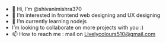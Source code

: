 - 👋 Hi, I’m @shivanimishra370
- 👀 I’m interested in frontend web designing and UX designing
- 🌱 I’m currently learning nodejs
-  I’m looking to collaborate on more projects with you :)
- 📫 How to reach me : mail on Livelycolours510@gmail.com

<!---
shivanimishra370/shivanimishra370 is a ✨ special ✨ repository because its `README.md` (this file) appears on your GitHub profile.
You can click the Preview link to take a look at your changes.
--->

